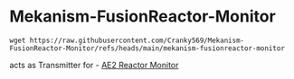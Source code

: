 # Mekanism-FusionReactor-Monitor

```
wget https://raw.githubusercontent.com/Cranky569/Mekanism-FusionReactor-Monitor/refs/heads/main/mekanism-fusionreactor-monitor
```


acts as Transmitter for  - [AE2 Reactor Monitor](https://github.com/Cranky569/AE2-FusionReactor-Monitor)
